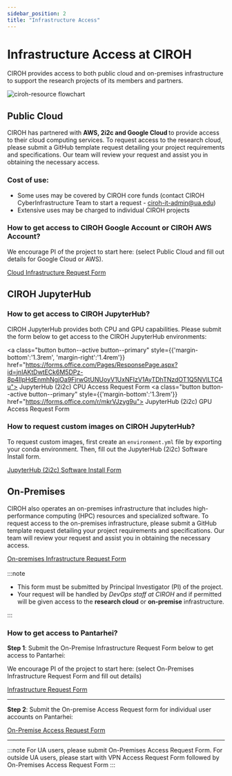 ```yaml
---
sidebar_position: 2
title: "Infrastructure Access"
---
```


# Infrastructure Access at CIROH

CIROH provides access to both public cloud and on-premises infrastructure to support the research projects of its members and partners.
<div className="hero-image" style={{ textAlign: 'center' }}>
        <img src="/img/ciroh-resource-flowchart.png" alt="ciroh-resource flowchart" style={{ width: '100%' }} />
</div>

## Public Cloud

CIROH has partnered with <strong>AWS, 2i2c and Google Cloud </strong> to provide access to their cloud computing services. To request access to the research cloud, please submit a GitHub template request detailing your project requirements and specifications. Our team will review your request and assist you in obtaining the necessary access.

### Cost of use:
- Some uses may be covered by CIROH core funds (contact CIROH CyberInfrastructure Team to start a request - ciroh-it-admin@ua.edu)
- Extensive uses may be charged to individual CIROH projects

### How to get access to CIROH Google Account or CIROH AWS Account?
We encourage PI of the project to start here: (select Public Cloud and fill out details for Google Cloud or AWS).

<a class="button button--active button--primary" href="https://github.com/CIROH-UA/NGIAB-CloudInfra/issues/new?assignees=&labels=infrastructure&projects=&template=case_studies_call.md&title="> Cloud Infrastructure Request Form</a>

## CIROH JupyterHub

### How to get access to CIROH JupyterHub?
CIROH JupyterHub provides both CPU and GPU capabilities. Please submit the form below to get access to the CIROH JupyterHub environments:

<a class="button button--active button--primary" style={{'margin-bottom':'1.3rem', 'margin-right':'1.4rem'}} href="https://forms.office.com/Pages/ResponsePage.aspx?id=jnIAKtDwtECk6M5DPz-8p4IIpHdEnmhNgjOa9FjrwGtUNUoyV1UxNFIzV1AyTDhTNzdOT1Q5NVlLTC4u"> JupyterHub (2i2c) CPU Access Request Form</a>
<a class="button button--active button--primary" style={{'margin-bottom':'1.3rem'}}  href="https://forms.office.com/r/mkrVJzyg9u"> JupyterHub (2i2c) GPU Access Request Form</a>

### How to request custom images on CIROH JupyterHub?
To request custom images, first create an `environment.yml` file by exporting your conda environment. Then, fill out the JupyterHub (2i2c) Software Install form.

<a class="button button--active button--primary" href="https://forms.office.com/Pages/ResponsePage.aspx?id=jnIAKtDwtECk6M5DPz-8p4IIpHdEnmhNgjOa9FjrwGtUNUoyV1UxNFIzV1AyTDhTNzdOT1Q5NVlLTC4u"> JupyterHub (2i2c) Software Install Form</a>

## On-Premises

CIROH also operates an on-premises infrastructure that includes high-performance computing (HPC) resources and specialized software. To request access to the on-premises infrastructure, please submit a GitHub template request detailing your project requirements and specifications. Our team will review your request and assist you in obtaining the necessary access.

<a class="button button--active button--primary" href="https://github.com/CIROH-UA/NGIAB-CloudInfra/issues/new?assignees=&labels=on-prem&projects=&template=onprem-request.md&title="> On-premises Infrastructure Request Form</a>
<br />
<br />
:::note
- This form must be submitted by Principal Investigator (PI) of the project.
- Your request will be handled by <i>DevOps staff at CIROH</i> and if permitted will be given access to the <strong>research cloud</strong> or <strong>on-premise</strong> infrastructure.

:::

### How to get access to Pantarhei?

**Step 1**: Submit the On-Premise Infrastructure Request Form below to get access to Pantarhei:

We encourage PI of the project to start here: (select On-Premises Infrastructure Request Form and fill out details)

<a class="button button--active button--primary" href="https://docs.ciroh.org/docs/services/access/"> Infrastructure Request Form</a>

---

**Step 2**: Submit the On-premise Access Request form for individual user accounts on Pantarhei:

<a class="button button--active button--primary" href="https://forms.office.com/Pages/ResponsePage.aspx?id=jnIAKtDwtECk6M5DPz-8p4IIpHdEnmhNgjOa9FjrwGtUMzdTOUpKVU5UWFNCU0ZQUlowS0cxV0xFRy4u"> On-Premise Access Request Form</a>

---

:::note
For UA users, please submit On-Premises Access Request Form. For outside UA users, please start with VPN Access Request Form followed by On-Premises Access Request Form
:::


